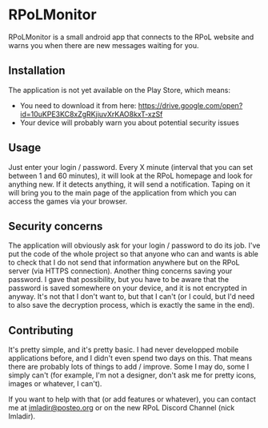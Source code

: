 # RPoLMonitor

RPoLMonitor is a small android app that connects to the RPoL website and warns you when there are new messages waiting for you.

## Installation

The application is not yet available on the Play Store, which means:
- You need to download it from here: https://drive.google.com/open?id=10uKPE3KC8xZgRKjiuvXrKAO8kxT-xzSf
- Your device will probably warn you about potential security issues

## Usage

Just enter your login / password. Every X minute (interval that you can set between 1 and 60 minutes), it will look at the RPoL homepage and look for anything new. If it detects anything, it will send a notification. Taping on it will bring you to the main page of the application from which you can access the games via your browser.

## Security concerns

The application will obviously ask for your login / password to do its job. I've put the code of the whole project so that anyone who can and wants is able to check that I do not send that information anywhere but on the RPoL server (via HTTPS connection).
Another thing concerns saving your password. I gave that possibility, but you have to be aware that the password is saved somewhere on your device, and it is not encrypted in anyway. It's not that I don't want to, but that I can't (or I could, but I'd need to also save the decryption process, which is exactly the same in the end).

## Contributing

It's pretty simple, and it's pretty basic. I had never developped mobile applications before, and I didn't even spend two days on this. That means there are probably lots of things to add / improve. Some I may do, some I simply can't (for example, I'm not a designer, don't ask me for pretty icons, images or whatever, I can't).

If you want to help with that (or add features or whatever), you can contact me at imladir@posteo.org or on the new RPoL Discord Channel (nick Imladir).